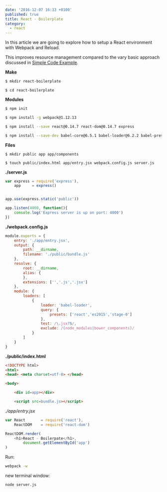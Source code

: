 ```yaml
---
date: '2016-12-07 16:33 +0100'
published: true
title: React - Boilerplate
category:
  - react
---
```

In this article we are going to explore how to setup a React environment with Webpack and Reload.

This improves resource management compared to the vary basic approach discussed in [Simple Code Example](http://develdoe.com/2016/react-simple-code-example/).


**Make**  

```bash
$ mkdir react-boilerplate
```

```
$ cd react-boilerplate
```

**Modules**

```bash
$ npm init
```

```bash
$ npm install -g webpack@1.12.13
```

```bash
$ npm install --save react@0.14.7 react-dom@0.14.7 express
```

```bash
$ npm install --save-dev babel-core@6.5.1 babel-loader@6.2.2 babel-preset-es2015@6.5.0 babel-preset-react@6.5.0 babel-preset-stage-0@6.22.0
```



**Files**

```
$ mkdir public app app/components
```

```
$ touch public/index.html app/entry.jsx webpack.config.js server.js
```

**./server.js**

```js
var express = require('express'),
    app     = express()


app.use(express.static('public'))

app.listen(4000, function(){
    console.log('Express server is up on port: 4000')
})
```

**./webpack.config.js**

```js
module.exports = {
    entry: './app/entry.jsx',
    output: {
        path: __dirname,
        filename: './public/bundle.js'
    },
    resolve: {
        root: __dirname,
        alias: {
        },
        extensions: ['','.js','.jsx']
    },
    module: {
        loaders: [
            {
                loader: 'babel-loader',
                query: {
                    presets: ['react','es2015','stage-0']
                },
                test: /\.jsx?$/,
                exclude: /(node_modules|bower_components)/
            }
        ]
    }
}
```

**./public/index.html** 

```html
<!DOCTYPE html>
<html>
<head> <meta charset=utf-8> </head>

<body>

    <div id=app></div>

    <script src=bundle.js></script>


```

*./app/entry.jsx*

```js
var React       = require('react'),
    ReactDOM    = require('react-dom')

ReactDOM.render(
    <h1>React - Boilerpate</h1>,
        document.getElementById('app')
)

```

Run: 

```bash
webpack -w
```

new terminal window:

```bash
node server.js
```
